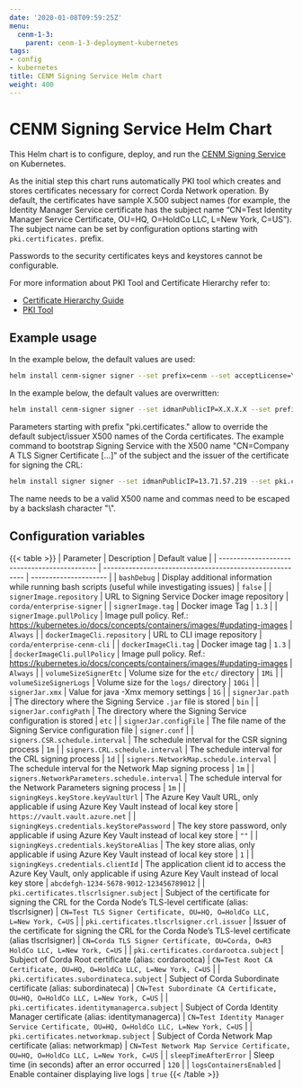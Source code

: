 ```yaml
---
date: '2020-01-08T09:59:25Z'
menu:
  cenm-1-3:
    parent: cenm-1-3-deployment-kubernetes
tags:
- config
- kubernetes
title: CENM Signing Service Helm chart
weight: 400
---
```


# CENM Signing Service Helm Chart

This Helm chart is to configure, deploy, and run the [CENM Signing Service](signing-service.md) on Kubernetes.

As the initial step this chart runs automatically PKI tool which creates and stores certificates necessary for correct Corda Network operation.
By default, the certificates have sample X.500 subject names (for example, the Identity Manager Service certificate has the subject name “CN=Test Identity Manager Service Certificate, OU=HQ, O=HoldCo LLC, L=New York, C=US”). The subject name can be set by configuration options starting with `pki.certificates.` prefix.

Passwords to the security certificates keys and keystores cannot be configurable.

For more information about PKI Tool and Certificate Hierarchy refer to:

* [Certificate Hierarchy Guide](pki-guide.md)
* [PKI Tool](pki-tool.md)

## Example usage

In the example below, the default values are used:

```bash
helm install cenm-signer signer --set prefix=cenm --set acceptLicense=Y
```

In the example below, the default values are overwritten:

```bash
helm install cenm-signer signer --set idmanPublicIP=X.X.X.X --set prefix=cenm --set acceptLicense=Y --set volumeSizeSignerLogs=5Gi
```

Parameters starting with prefix "pki.certificates." allow to override the default subject/issuer X500 names of the Corda certificates.
The example command to bootstrap Signing Service with the X500 name "CN=Company A TLS Signer Certificate [...]" of the subject and the issuer of the certificate for signing the CRL:

```bash
helm install signer signer --set idmanPublicIP=13.71.57.219 --set pki.certificates.tlscrlsigner.subject="CN=Company A TLS Signer Certificate\, OU=HQ\, O=HoldCo LLC\, L=London\, C=UK" --set pki.certificates.tlscrlsigner.crl.issuer="CN=Company A TLS Signer Certificate\, OU=Corda\, O=R3 HoldCo LLC\, L=New York\, C=US"
```

The name needs to be a valid X500 name and commas need to be escaped by a backslash character "\\".

## Configuration variables

{{< table >}}
| Parameter                                    | Description                                              | Default value         |
| -------------------------------------------- | -------------------------------------------------------- | --------------------- |
| `bashDebug`                                  | Display additional information while running bash scripts (useful while investigating issues) | `false` |
| `signerImage.repository`                     | URL to Signing Service Docker image repository           | `corda/enterprise-signer` |
| `signerImage.tag`                            | Docker image Tag | `1.3` |
| `signerImage.pullPolicy`                     | Image pull policy. Ref.: https://kubernetes.io/docs/concepts/containers/images/#updating-images | `Always` |
| `dockerImageCli.repository`                  | URL to CLI image repository | `corda/enterprise-cenm-cli` |
| `dockerImageCli.tag`                         | Docker image tag | `1.3` |
| `dockerImageCli.pullPolicy`                  | Image pull policy. Ref.: https://kubernetes.io/docs/concepts/containers/images/#updating-images | `Always` |
| `volumeSizeSignerEtc`                        | Volume size for the `etc/` directory | `1Mi` |
| `volumeSizeSignerLogs`                       | Volume size for the `logs/` directory | `10Gi` |
| `signerJar.xmx`                              | Value for java -Xmx memory settings | `1G` |
| `signerJar.path`                             | The directory where the Signing Service `.jar` file is stored | `bin` |
| `signerJar.configPath`                       | The directory where the Signing Service configuration is stored | `etc` |
| `signerJar.configFile`                       | The file name of the Signing Service configuration file  | `signer.conf` |
| `signers.CSR.schedule.interval`              | The schedule interval for the CSR signing process | `1m` |
| `signers.CRL.schedule.interval`              | The schedule interval for the CRL signing process | `1d` |
| `signers.NetworkMap.schedule.interval`       | The schedule interval for the Network Map signing process | `1m` |
| `signers.NetworkParameters.schedule.interval` | The schedule interval for the Network Parameters signing process | `1m` |
| `signingKeys.keyStore.keyVaultUrl`           | The Azure Key Vault URL, only applicable if using Azure Key Vault instead of local key store | `https://vault.vault.azure.net` |
| `signingKeys.credentials.keyStorePassword`   | The key store password, only applicable if using Azure Key Vault instead of local key store | `""` |
| `signingKeys.credentials.keyStoreAlias`      | The key store alias, only applicable if using Azure Key Vault instead of local key store | `1` |
| `signingKeys.credentials.clientId`           | The application client id to access the Azure Key Vault, only applicable if using Azure Key Vault instead of local key store | `abcdefgh-1234-5678-9012-123456789012` |
| `pki.certificates.tlscrlsigner.subject`      | Subject of the certificate for signing the CRL for the Corda Node’s TLS-level certificate (alias: tlscrlsigner) | `CN=Test TLS Signer Certificate, OU=HQ, O=HoldCo LLC, L=New York, C=US` |
| `pki.certificates.tlscrlsigner.crl.issuer`   | Issuer of the certificate for signing the CRL for the Corda Node’s TLS-level certificate (alias tlscrlsigner) | `CN=Corda TLS Signer Certificate, OU=Corda, O=R3 HoldCo LLC, L=New York, C=US` |
| `pki.certificates.cordarootca.subject`       | Subject of Corda Root certificate (alias: cordarootca) | `CN=Test Root CA Certificate, OU=HQ, O=HoldCo LLC, L=New York, C=US` |
| `pki.certificates.subordinateca.subject`     | Subject of Corda Subordinate certificate (alias: subordinateca) | `CN=Test Subordinate CA Certificate, OU=HQ, O=HoldCo LLC, L=New York, C=US` |
| `pki.certificates.identitymanagerca.subject` | Subject of Corda Identity Manager certificate (alias: identitymanagerca) | `CN=Test Identity Manager Service Certificate, OU=HQ, O=HoldCo LLC, L=New York, C=US` |
| `pki.certificates.networkmap.subject`        | Subject of Corda Network Map certificate (alias: networkmap)  | `CN=Test Network Map Service Certificate, OU=HQ, O=HoldCo LLC, L=New York, C=US` |
| `sleepTimeAfterError`                        | Sleep time (in seconds) after an error occurred | `120` |
| `logsContainersEnabled`                      | Enable container displaying live logs | `true`
{{< /table >}}

